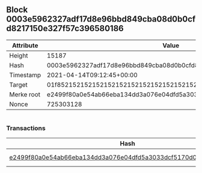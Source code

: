 ## Block 0003e5962327adf17d8e96bbd849cba08d0b0cfd8217150e327f57c396580186

Attribute | Value
--- | ---
Height | 15187
Hash | 0003e5962327adf17d8e96bbd849cba08d0b0cfd8217150e327f57c396580186
Timestamp | 2021-04-14T09:12:45+00:00
Target | 01f8521521521521521521521521521521521521521521521521521521521521
Merke root | e2499f80a0e54ab66eba134dd3a076e04dfd5a3033dcf5170d0e1966c15b69c5
Nonce | 725303128

```

```

### Transactions

Hash | Amount
--- | ---
[e2499f80a0e54ab66eba134dd3a076e04dfd5a3033dcf5170d0e1966c15b69c5](e2499f80a0e54ab66eba134dd3a076e04dfd5a3033dcf5170d0e1966c15b69c5.md) | 10.00000000 SKEPTI 
